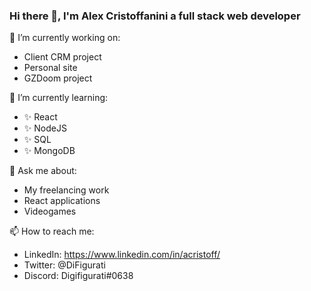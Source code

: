 ### Hi there 👋, I'm Alex Cristoffanini a full stack web developer

🔭 I’m currently working on:
- Client CRM project
- Personal site
- GZDoom project 

🌱 I’m currently learning:
- ✨ React
- ✨ NodeJS
- ✨ SQL
- ✨ MongoDB

💬 Ask me about:
- My freelancing work
- React applications
- Videogames

📫 How to reach me:
- LinkedIn: https://www.linkedin.com/in/acristoff/
- Twitter: @DiFigurati
- Discord: Digifigurati#0638
<!--
**ACristoff/ACristoff** is a ✨ _special_ ✨ repository because its `README.md` (this file) appears on your GitHub profile.

Here are some ideas to get you started:

- 🔭 I’m currently working on ...
- 🌱 I’m currently learning ...
- 👯 I’m looking to collaborate on ...
- 🤔 I’m looking for help with ...
- 💬 Ask me about ...
- 📫 How to reach me: ...
- 😄 Pronouns: ...
- ⚡ Fun fact: ...
-->
